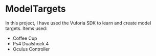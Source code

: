 # ModelTargets

In this project, I have used the Vuforia SDK to learn and create model targets. Items used:

- Coffee Cup
- Ps4 Dualshock 4
- Oculus Controller



